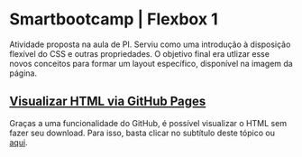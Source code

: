 # Smartbootcamp | Flexbox 1
Atividade proposta na aula de PI. Serviu como uma introdução à disposição flexível do CSS e outras propriedades. O objetivo final era utlizar esse novos conceitos para formar um layout específico, disponível na imagem da página.

## [Visualizar HTML via GitHub Pages](https://mikki-unix.github.io/smartbootcamp-flexbox01/pratica_css_flex-box.html)
Graças a uma funcionalidade do GitHub, é possível visualizar o HTML sem fazer seu download. Para isso, basta clicar no subtítulo deste tópico ou [aqui](https://mikki-unix.github.io/smartbootcamp-flexbox01/pratica_css_flex-box.html).
